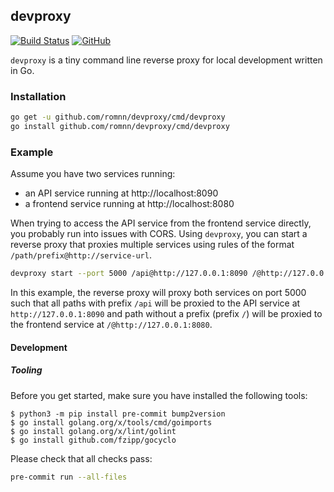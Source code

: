 ## devproxy

[![Build Status](https://github.com/romnn/devproxy/workflows/test/badge.svg)](https://github.com/romnn/devproxy/actions)
[![GitHub](https://img.shields.io/github/license/romnn/devproxy)](https://github.com/romnn/devproxy)

`devproxy` is a tiny command line reverse proxy for local development 
written in Go.

### Installation

```bash
go get -u github.com/romnn/devproxy/cmd/devproxy
go install github.com/romnn/devproxy/cmd/devproxy
```

### Example

Assume you have two services running:
- an API service running at http://localhost:8090
- a frontend service running at http://localhost:8080

When trying to access the API service from the frontend service directly,
you probably run into issues with CORS.
Using `devproxy`, you can start a reverse proxy that proxies
multiple services using rules of the format `/path/prefix@http://service-url`.

```bash
devproxy start --port 5000 /api@http://127.0.0.1:8090 /@http://127.0.0.1:8080
```

In this example, the reverse proxy will proxy both services on port 5000 such that all paths with prefix `/api` will be proxied to the API service 
at `http://127.0.0.1:8090` and path without a prefix (prefix `/`) will be
proxied to the frontend service at `/@http://127.0.0.1:8080`.

#### Development

##### Tooling

Before you get started, make sure you have installed the following tools:

    $ python3 -m pip install pre-commit bump2version
    $ go install golang.org/x/tools/cmd/goimports
    $ go install golang.org/x/lint/golint
    $ go install github.com/fzipp/gocyclo

Please check that all checks pass:

```bash
pre-commit run --all-files
```
